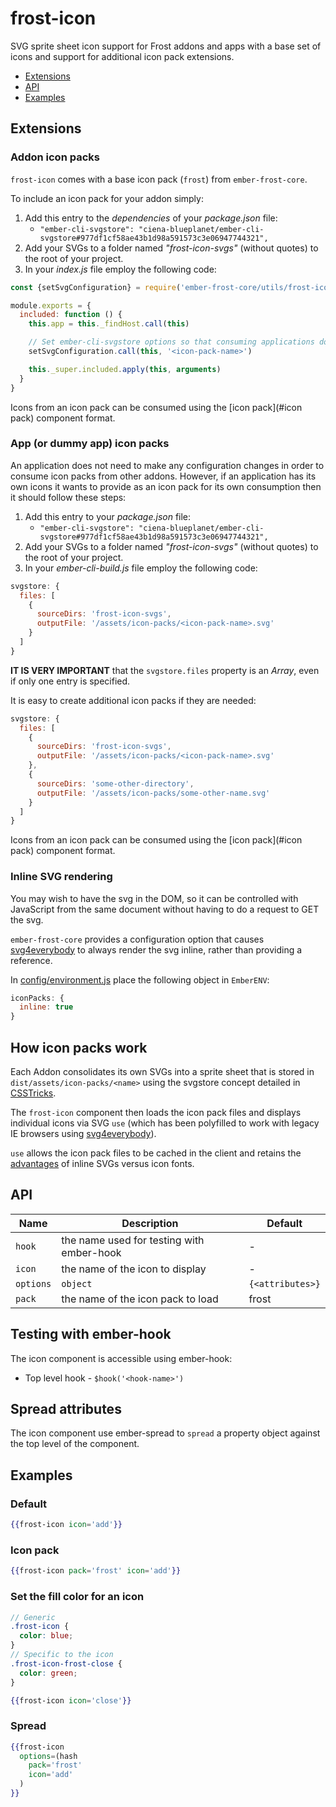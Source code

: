 # frost-icon

SVG sprite sheet icon support for Frost addons and apps with a base
set of icons and support for additional icon pack extensions.

 * [Extensions](#extensions)
 * [API](#api)
 * [Examples](#examples)

## Extensions

### Addon icon packs

`frost-icon` comes with a base icon pack (`frost`) from `ember-frost-core`.

To include an icon pack for your addon simply:

1. Add this entry to the *dependencies* of your _package.json_ file:
   - `"ember-cli-svgstore": "ciena-blueplanet/ember-cli-svgstore#977df1cf58ae43b1d98a591573c3e06947744321",`
2. Add your SVGs to a folder named _"frost-icon-svgs"_ (without quotes) to the root of your project.
3. In your _index.js_ file employ the following code:

```js
const {setSvgConfiguration} = require('ember-frost-core/utils/frost-icon-svg')

module.exports = {
  included: function () {
    this.app = this._findHost.call(this)

    // Set ember-cli-svgstore options so that consuming applications don't have to
    setSvgConfiguration.call(this, '<icon-pack-name>')

    this._super.included.apply(this, arguments)
  }
}
```

Icons from an icon pack can be consumed using the [icon pack](#icon pack) component format.

### App (or dummy app) icon packs

An application does not need to make any configuration changes in order to consume icon packs from other addons.  However, if an application has its own icons it wants to provide as an icon pack for its own consumption then it should follow these steps:

1. Add this entry to your _package.json_ file:
   - `"ember-cli-svgstore": "ciena-blueplanet/ember-cli-svgstore#977df1cf58ae43b1d98a591573c3e06947744321",`
2. Add your SVGs to a folder named _"frost-icon-svgs"_ (without quotes) to the root of your project.
3. In your _ember-cli-build.js_ file employ the following code:

```js
svgstore: {
  files: [
    {
      sourceDirs: 'frost-icon-svgs',
      outputFile: '/assets/icon-packs/<icon-pack-name>.svg'
    }
  ]
}
```

**IT IS VERY IMPORTANT** that the `svgstore.files` property is an _Array_, even if only one entry is specified.

It is easy to create additional icon packs if they are needed:


```js
svgstore: {
  files: [
    {
      sourceDirs: 'frost-icon-svgs',
      outputFile: '/assets/icon-packs/<icon-pack-name>.svg'
    },
    {
      sourceDirs: 'some-other-directory',
      outputFile: '/assets/icon-packs/some-other-name.svg'
    }
  ]
}
```

Icons from an icon pack can be consumed using the [icon pack](#icon pack) component format.


### Inline SVG rendering

You may wish to have the svg in the DOM, so it can be controlled with JavaScript from the same document without having 
to do a request to GET the svg.

`ember-frost-core` provides a configuration option that causes
[svg4everybody](https://github.com/jonathantneal/svg4everybody)
to always render the svg inline, rather than providing a reference.

In
[config/environment.js](https://github.com/ciena-frost/ember-frost-core/blob/master/tests/dummy/config/environment.js#L14-L16)
place the following object in `EmberENV`:

```javascript
iconPacks: {
  inline: true
}
```



## How icon packs work

Each Addon consolidates its own SVGs into a sprite sheet that is stored in `dist/assets/icon-packs/<name>` using
the svgstore concept detailed in [CSSTricks](https://css-tricks.com/svg-sprites-use-better-icon-fonts/).

The `frost-icon` component then loads the icon pack files and displays individual icons via SVG `use` (which has
been polyfilled to work with legacy IE browsers using [svg4everybody](https://github.com/jonathantneal/svg4everybody)).

`use` allows the icon pack files to be cached in the client and retains the
[advantages](https://css-tricks.com/icon-fonts-vs-svg/) of inline
SVGs versus icon fonts.

## API

| Name   | Description | Default |
| ------ | ----------- | ----------- |
| `hook` | the name used for testing with ember-hook | - |
| `icon` | the name of the icon to display | - |
| `options` | `object` | `{<attributes>}` | property object used to spread the attributes to the top level of the component with ember-spread. |
| `pack` | the name of the icon pack to load | frost |

## Testing with ember-hook
The icon component is accessible using ember-hook:
* Top level hook - `$hook('<hook-name>')`

## Spread attributes
The icon component use ember-spread to `spread` a property object against the top level of the component.

## Examples

### Default
```handlebars
{{frost-icon icon='add'}}
```

### Icon pack
```handlebars
{{frost-icon pack='frost' icon='add'}}
```

### Set the fill color for an icon
```scss
// Generic
.frost-icon {
  color: blue;
}
// Specific to the icon
.frost-icon-frost-close {
  color: green;
}
```

```handlebars
{{frost-icon icon='close'}}
```

### Spread
```handlebars
{{frost-icon
  options=(hash
    pack='frost'
    icon='add'
  )
}}
```
